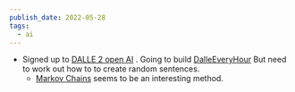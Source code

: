 ```yaml
---
publish_date: 2022-05-28
tags:
  - ai
---
```

- Signed up to [DALLE 2 open AI](https://openai.com/) . Going to build [DalleEveryHour](https://twitter.com/DalleEveryHour) But need to work out how to to create random sentences.
	- [Markov Chains](https://www.reddit.com/r/learnprogramming/comments/6c1eqo/how_to_make_a_random_sentence_generator/) seems to be an interesting method.
